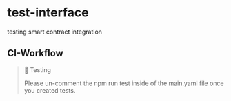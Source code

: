 # test-interface
testing smart contract integration

## CI-Workflow

> 🧪 Testing
> 
> Please un-comment the npm run test inside of the main.yaml file once you created tests.